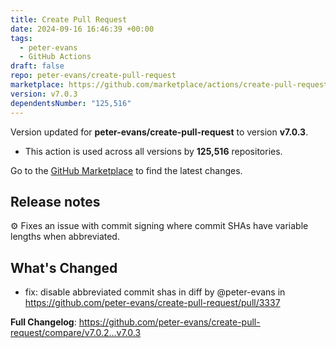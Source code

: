 ```yaml
---
title: Create Pull Request
date: 2024-09-16 16:46:39 +00:00
tags:
  - peter-evans
  - GitHub Actions
draft: false
repo: peter-evans/create-pull-request
marketplace: https://github.com/marketplace/actions/create-pull-request
version: v7.0.3
dependentsNumber: "125,516"
---
```



Version updated for **peter-evans/create-pull-request** to version **v7.0.3**.
- This action is used across all versions by **125,516** repositories.

Go to the [GitHub Marketplace](https://github.com/marketplace/actions/create-pull-request) to find the latest changes.

## Release notes

⚙️ Fixes an issue with commit signing where commit SHAs have variable lengths when abbreviated.

## What's Changed
* fix: disable abbreviated commit shas in diff by @peter-evans in https://github.com/peter-evans/create-pull-request/pull/3337


**Full Changelog**: https://github.com/peter-evans/create-pull-request/compare/v7.0.2...v7.0.3
